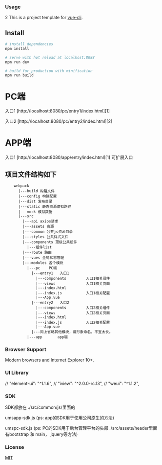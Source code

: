 ### Usage



2
This is a project template for [vue-cli](https://github.com/vuejs/vue-cli).

## Install

``` bash
# install dependencies
npm install

# serve with hot reload at localhost:8088
npm run dev

# build for production with minification
npm run build

```
# PC端
入口1 [http://localhost:8080/pc/entry1/index.html][1]

入口2 [http://localhost:8080/pc/entry2/index.html][2]

# APP端
入口1 [http://localhost:8080/app/entry/index.html][1]
可扩展入口

## 项目文件结构如下
```
    webpack
      |---build 构建文件
      |---config 构建配置
      |---dist 发布目录
      |---static 静态资源虚拟路径
      |---mock 模拟数据
      |---src
        |---api axios请求
        |---assets 资源
        |---common 公共js资源目录
        |---styles 公共样式文件
        |---components 顶级公共组件
          |---组件list
        |---route 路由
        |---vues 全局状态管理
        |---modules 各个模块
          |---pc    PC端
            |---entry1   入口1
              |---components         入口1相关组件
              |---views              入口1相关页面
              |---index.html
              |---index.js           入口1相关配置
              |---App.vue
            |---entry2   入口2
              |---components         入口2相关组件
              |---views              入口2相关页面
              |---index.html
              |---index.js           入口2相关配置
              |---App.vue
            |---同上省略其他模块，请形象命名，不宜太长。
          |---app       app端
  ```

### Browser Support

Modern browsers and Internet Explorer 10+.

### UI Library
// "element-ui": "^1.1.6",
// "iview": "^2.0.0-rc.13",
// "weui": "^1.1.2",

### SDK

SDK都放在 ./src/common/js/里面的

umsapp-sdk.js (ps: app的SDK用于使用公司原生的方法)

umspc-sdk.js (ps: PC的SDK用于后台管理平台的头部  ./src/assets/header里面有bootstrap 和 main， jquery等方法)

### License
[MIT](http://opensource.org/licenses/MIT)
